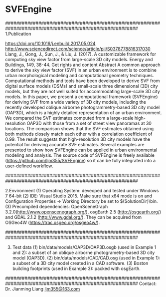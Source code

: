 # SVFEngine
########################################################################################################
1.Publication

https://doi.org/10.1016/j.enbuild.2017.05.024
http://www.sciencedirect.com/science/article/pii/S0378778816317030
Liang, J., Gong, J., Sun, J., & Liu, J. (2017). A customizable framework for computing sky view factor from large-scale 3D city models. Energy and Buildings, 149, 38-44.
Get rights and content
Abstract
A common approach to derive the sky view factor (SVF) in an urban environment is to combine urban morphological modeling and computational geometry techniques. Computational methods and tools have been developed to derive SVF from digital surface models (DSMs) and small-scale three dimensional (3D) city models, but they are not well suited for accommodating large-scale 3D city models. In this paper, we present a computational framework (SVFEngine) for deriving SVF from a wide variety of 3D city models, including the recently developed oblique airborne photogrammetry-based 3D city model (OAP3D), which is a highly detailed representation of an urban environment. We compared the SVF estimates computed from a large-scale high-resolution OAP3D with those from a set of street view panoramas at 30 locations. The comparison shows that the SVF estimates obtained using both methods closely match each other with a correlation coefficient of 0.99. The result suggests that high-resolution 3D city models have the potential for deriving accurate SVF estimates. Several examples are presented to show how SVFEngine can be applied in urban environmental modeling and analysis. The source code of SVFEngine is freely available (https://github.com/ljm355/SVFEngine) so it can be fully integrated into a user-defined workflow.

########################################################################################################

2.Environment
(1) Operating System: deveoped and tested under Windows 7 64-bit
(2) IDE: Visual Studio 2015. Make sure that x64 mode is on and Configuration Properties -> Working Directory be set to $(SolutionDir)\bin.
(3) Precompiled dependencies: OpenSceneGraph 3.2.0(http://www.openscenegraph.org/), osgEarth 2.5 (http://osgearth.org/) and GDAL 2.1.2 (http://www.gdal.org/). They can be acquired from OSGeo4W (https://trac.osgeo.org/osgeo4w/).

########################################################################################################

3. Test data
(1) bin/data/models/OAP3D/OAP3D.osgb (used in Example 1 and 2): a subset of an oblique airborne photogrametry-based 3D city model (OAP3D).
(2) bin/data/models/CAD/CAD.osg (used in Example 1): a subset of a 3D city model created in a CAD software.
(3) Boston building footprints (used in Example 3): packed with osgEarth.

########################################################################################################
Contact:
Dr. Jianming Liang
ljm355@163.com


